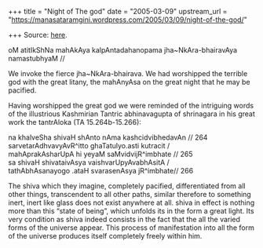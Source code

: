 +++
title = "Night of The god"
date = "2005-03-09"
upstream_url = "https://manasataramgini.wordpress.com/2005/03/09/night-of-the-god/"

+++
Source: [here](https://manasataramgini.wordpress.com/2005/03/09/night-of-the-god/).

oM atitIkShNa mahAkAya kalpAntadahanopama jha\~NkAra-bhairavAya
namastubhyaM //

We invoke the fierce jha\~NkAra-bhairava. We had worshipped the terrible
god with the great litany, the mahAnyAsa on the great night that he may
be pacified.

Having worshipped the great god we were reminded of the intriguing words
of the illustrious Kashmirian Tantric abhinavagupta of shrinagara in his
great work the tantrAloka (TA 15.264b-15.266):

na khalveSha shivaH shAnto nAma kashcidvibhedavAn // 264  
sarvetarAdhvavyAvR^itto ghaTatulyo.asti kutracit /  
mahAprakAsharUpA hi yeyaM saMvidvijR^imbhate // 265  
sa shivaH shivataivAsya vaishvarUpyAvabhAsitA /  
tathAbhAsanayogo .ataH svarasenAsya jR^imbhate// 266

The shiva which they imagine, completely pacified, differentiated from
all other things, transcendent to all other paths, similar therefore to
something inert, inert like glass does not exist anywhere at all. shiva
in effect is nothing more than this “state of being”, which unfolds its
in the form a great light. Its very condition as shiva indeed consists
in the fact that the all the varied forms of the universe appear. This
process of manifestation into all the form of the universe produces
itself completely freely within him.  

